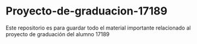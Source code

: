 # Proyecto-de-graduacion-17189
Este repositorio es para guardar todo el material importante relacionado al proyecto de graduación del alumno 17189
